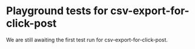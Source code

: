 # Playground tests for csv-export-for-click-post
We are still awaiting the first test run for csv-export-for-click-post.
